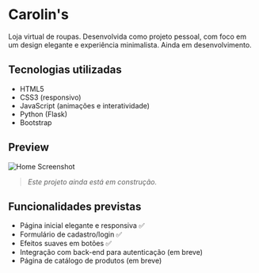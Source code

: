 # Carolin's

Loja virtual de roupas. Desenvolvida como projeto pessoal, com foco em um design elegante e experiência minimalista. Ainda em desenvolvimento.

##  Tecnologias utilizadas
- HTML5
- CSS3 (responsivo)
- JavaScript (animações e interatividade)
- Python (Flask)
- Bootstrap

##  Preview
![Home Screenshot](![Image](https://github.com/user-attachments/assets/747cf38e-7a46-4598-830f-babae0fc65e2))

>  *Este projeto ainda está em construção.*

## Funcionalidades previstas
- Página inicial elegante e responsiva ✅
- Formulário de cadastro/login ✅
- Efeitos suaves em botões ✅
- Integração com back-end para autenticação (em breve)
- Página de catálogo de produtos (em breve)
